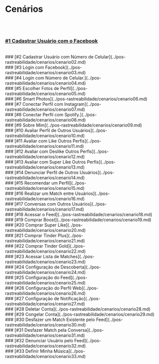 # Cenários

<br />
<br />

### [#1 Cadastrar Usuário com o Facebook](../pos-rastreabilidade/cenarios/cenario01.md)
<br />
### [#2 Cadastrar Usuário com Número de Celular](../pos-rastreabilidade/cenarios/cenario02.md)
<br />
### [#3 Login com Facebook](../pos-rastreabilidade/cenarios/cenario03.md)
<br />
### [#4 Login com Número de Celular.](../pos-rastreabilidade/cenarios/cenario04.md)
<br />
### [#5 Escolher Fotos de Perfil](../pos-rastreabilidade/cenarios/cenario05.md)
<br />
### [#6 Smart Photos](../pos-rastreabilidade/cenarios/cenario06.md)
<br />
### [#7 Conectar Perfil com Instagram](../pos-rastreabilidade/cenarios/cenario07.md)
<br />
### [#8 Conectar Perfil com Spotify.](../pos-rastreabilidade/cenarios/cenario08.md)
<br />
### [#9 Sobre Mim](../pos-rastreabilidade/cenarios/cenario09.md)
<br />
### [#10 Avaliar Perfil de Outros Usuários](../pos-rastreabilidade/cenarios/cenario10.md)
<br />
### [#11 Avaliar com Like Outros Perfis](../pos-rastreabilidade/cenarios/cenario11.md)
<br />
### [#12 Avaliar com Deslike Outros Perfis](../pos-rastreabilidade/cenarios/cenario12.md)
<br />
### [#13 Avaliar com Super Like Outros Perfis](../pos-rastreabilidade/cenarios/cenario13.md)
<br />
### [#14 Denunciar Perfil de Outros Usuários](../pos-rastreabilidade/cenarios/cenario14.md)
<br />
### [#15 Recomendar um Perfil](../pos-rastreabilidade/cenarios/cenario15.md)
<br />
### [#16 Realizar um Match entre Usuários](../pos-rastreabilidade/cenarios/cenario16.md)
<br />
### [#17 Conversas com Outros Usuários](../pos-rastreabilidade/cenarios/cenario17.md)
<br />
### [#18 Acessar o Feed](../pos-rastreabilidade/cenarios/cenario18.md)
<br />
### [#19 Comprar Boost](../pos-rastreabilidade/cenarios/cenario19.md)
<br />
### [#20 Comprar Super Like](../pos-rastreabilidade/cenarios/cenario20.md)
<br />
### [#21 Comprar Tinder Plus](../pos-rastreabilidade/cenarios/cenario21.md)
<br />
### [#22 Comprar Tinder Gold](../pos-rastreabilidade/cenarios/cenario22.md)
<br />
### [#23 Acessar Lista de Matches](../pos-rastreabilidade/cenarios/cenario23.md)
<br />
### [#24 Configuração de Descoberta](../pos-rastreabilidade/cenarios/cenario24.md)
<br />
### [#25 Configuração do Feed](../pos-rastreabilidade/cenarios/cenario25.md)
<br />
### [#26 Configuração do Perfil Web](../pos-rastreabilidade/cenarios/cenario26.md)
<br />
### [#27 Configuração de Notificação](../pos-rastreabilidade/cenarios/cenario27.md)
<br />
### [#28 Deletar Conta](../pos-rastreabilidade/cenarios/cenario28.md)
<br />
### [#29 Congelar Conta](../pos-rastreabilidade/cenarios/cenario29.md)
<br />
### [#30 Desfazer um Match Existente pelo Feed](../pos-rastreabilidade/cenarios/cenario30.md)
<br />
### [#31 Desfazer Match pela Conversa](../pos-rastreabilidade/cenarios/cenario31.md)
<br />
### [#32 Denunciar Usuário pelo Feed](../pos-rastreabilidade/cenarios/cenario32.md)
<br />
### [#33 Definir Minha Música](../pos-rastreabilidade/cenarios/cenario33.md)
